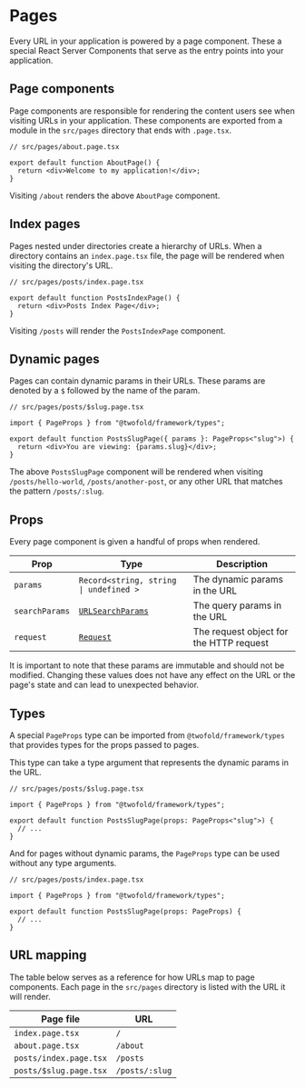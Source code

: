 # Pages

Every URL in your application is powered by a page component. These a special React Server Components that serve as the entry points into your application.

## Page components

Page components are responsible for rendering the content users see when visiting URLs in your application. These components are exported from a module in the `src/pages` directory that ends with `.page.tsx`.

```tsx
// src/pages/about.page.tsx

export default function AboutPage() {
  return <div>Welcome to my application!</div>;
}
```

Visiting `/about` renders the above `AboutPage` component.

## Index pages

Pages nested under directories create a hierarchy of URLs. When a directory contains an `index.page.tsx` file, the page will be rendered when visiting the directory's URL.

```tsx
// src/pages/posts/index.page.tsx

export default function PostsIndexPage() {
  return <div>Posts Index Page</div>;
}
```

Visiting `/posts` will render the `PostsIndexPage` component.

## Dynamic pages

Pages can contain dynamic params in their URLs. These params are denoted by a `$` followed by the name of the param.

```tsx
// src/pages/posts/$slug.page.tsx

import { PageProps } from "@twofold/framework/types";

export default function PostsSlugPage({ params }: PageProps<"slug">) {
  return <div>You are viewing: {params.slug}</div>;
}
```

The above `PostsSlugPage` component will be rendered when visiting `/posts/hello-world`, `/posts/another-post`, or any other URL that matches the pattern `/posts/:slug`.

## Props

Every page component is given a handful of props when rendered.

| Prop           | Type                                                                                  | Description                             |
| -------------- | ------------------------------------------------------------------------------------- | --------------------------------------- |
| `params`       | `Record<string, string \| undefined >`                                                | The dynamic params in the URL           |
| `searchParams` | [`URLSearchParams`](https://developer.mozilla.org/en-US/docs/Web/API/URLSearchParams) | The query params in the URL             |
| `request`      | [`Request`](https://developer.mozilla.org/en-US/docs/Web/API/Request)                 | The request object for the HTTP request |

It is important to note that these params are immutable and should not be modified. Changing these values does not have any effect on the URL or the page's state and can lead to unexpected behavior.

## Types

A special `PageProps` type can be imported from `@twofold/framework/types` that provides types for the props passed to pages.

This type can take a type argument that represents the dynamic params in the URL.

```tsx
// src/pages/posts/$slug.page.tsx

import { PageProps } from "@twofold/framework/types";

export default function PostsSlugPage(props: PageProps<"slug">) {
  // ...
}
```

And for pages without dynamic params, the `PageProps` type can be used without any type arguments.

```tsx
// src/pages/posts/index.page.tsx

import { PageProps } from "@twofold/framework/types";

export default function PostsSlugPage(props: PageProps) {
  // ...
}
```

## URL mapping

The table below serves as a reference for how URLs map to page components. Each page in the `src/pages` directory is listed with the URL it will render.

| Page file              | URL            |
| ---------------------- | -------------- |
| `index.page.tsx`       | `/`            |
| `about.page.tsx`       | `/about`       |
| `posts/index.page.tsx` | `/posts`       |
| `posts/$slug.page.tsx` | `/posts/:slug` |
